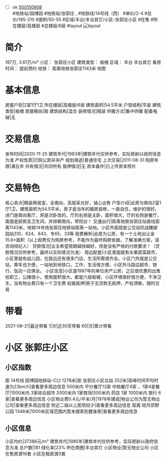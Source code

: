 - [ ] ok [500150908](https://bj.5i5j.com/ershoufang/500150908.html)  
 #地铁站/园博园 #地铁站/张郭庄 ,  #地铁线/14号线（西）
#单价/2-4 #总价/195-210 #面积/50-55   #区域/丰台/丰台其它/小区-张郭庄小区 #在售 #所在楼层/高楼层 #总楼层/6层 #layout 
![layout](http://image2.5i5j.com//group2/M00/93/D2/CgqJNF0bSXOAQotXAALW9hQKbHI130.jpg_P5.jpg) 
# 简介 
 197万,  3.61万/m² 
小区： 张郭庄小区
建筑类型： 板楼
区域： 丰台 丰台其它
看房时间： 提前预约
地铁： 距离地铁张郭庄1143米 地图
# 基本信息 
 房屋户型|2室1厅1卫
所在楼层|高楼层/6层
建筑面积|54.5平米
户型结构|平层
建筑类型|板楼
房屋朝向|南
建筑结构|混合
装修情况|精装
供暖方式|集中供暖
配备电梯|无
# 交易信息 
 发布时间|2020-11-25
建筑年代|1983年|建筑年代仅供参考，实际房龄以政府信息为准
产权性质|已购公房非央产
规划用途|普通住宅
上次交易|2011-08-31
购房年限|满五年
共有情况|共同所有
抵押情况|无
房本备件|已上传房本照片
# 交易特色 
 核心卖点|精装两居室，全南向，高层采光好，诚心出售
户型介绍|此房为南向2室1厅1卫，建筑面积为54.5平米，房子是当年的婚房装修，一直自住，维护的很好。进门是南向客厅，原是次卧改的，厅的右侧是主卧，面积很大，厅的右侧是餐厅，南面是厨房及卫生间，并排朝南向，带阳台！
交通出行|距离地铁张郭庄站直线距离1143米，地铁14号线张郭庄地铁站距离一站地。小区外面就是公交站抗战雕塑园站310、624、843、专65、33等
税费解析|此房为公房，有一个土地出让金15.6*面积（以上税费仅为购房参考，不能作为最终购房依据，了解准确方案，请咨询经纪人）
贷款情况|业主希望周期越快越好，但是没有严格的付款要求！（贷款情况仅供参考，最终以实际情况为准）
周边配套|小区里面就有水果蔬菜超市，小区里就有幼儿园，在路边还有很多门店，生活所需很齐全。小区门外就是公交站，乘车也方便，一站地到地铁口。工作、生活很方便。小区外马路边超市、银行、饭店一应俱全。
小区信息|小区是1987年的单位央产公房，之后很优惠的出售给职工，公摊很小，使用面积很大。都是六层板楼，小区环境很好很方便，干净卫生，没有物业费只有一个卫生费
权属抵押|房子无贷款无抵押，产权清晰，随时交易
# 带看 
 2021-08-21|最近带看	 1|次|近30天带看	 60|次|累计带看
# 小区 张郭庄小区
## 小区指数 
 距 14号线 园博园地铁站-C口 1278米|距 张郭庄小区北站 252米|高峰时间平均时速为23km/h|查看更多周边信息
500米内 平价餐厅13家
中档餐厅4家 ，1家4星餐厅|1000米内 3家综合超市
2000米内 1家商场|500米内 药店 1家
1000米内 银行 6家|查看更多周边信息
小区物业费0.4元/平米/月|1978年建成|物业公司为暂无物业公司|查看更多周边信息
附近二级以上医院较少|查看更多周边信息
距离 晓月郊野公园 1348米|1000米区域范围内暂未搜索到健身房|查看更多周边信息
## 小区信息 
 小区均价|37386元/m²
建筑年代|1985年|建筑年代仅供参考，实际房龄以政府信息为准
总户数|181
绿化率|23%
所在商圈|丰台其它
小区物业|暂无物业公司
小区在售房源16套
小区在租房源3套

